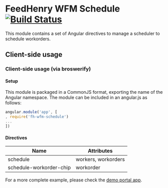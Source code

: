 # FeedHenry WFM Schedule [![Build Status](https://travis-ci.org/feedhenry-raincatcher/raincatcher-schedule.png)](https://travis-ci.org/feedhenry-raincatcher/raincatcher-schedule)

This module contains a set of Angular directives to manage a scheduler to schedule workorders.

## Client-side usage

### Client-side usage (via broswerify)

#### Setup
This module is packaged in a CommonJS format, exporting the name of the Angular namespace.  The module can be included in an angular.js as follows:

```javascript
angular.module('app', [
, require('fh-wfm-schedule')
...
])
```

#### Directives

| Name | Attributes |
| ---- | ----------- |
| schedule | workers, workorders |
| schedule-workorder-chip | workorder |

For a more complete example, please check the [demo portal app](https://github.com/feedhenry-staff/wfm-portal/tree/master/src/app/schedule).
